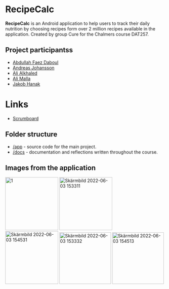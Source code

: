 # RecipeCalc
**RecipeCalc** is an Android application to help users to track their daily nutrition by choosing recipes form over 2 million recipes available in the application. Created by group Cure for the Chalmers course DAT257.

## Project participantss

- [Abdullah Faez Daboul](https://github.com/AbdullahDab01)
- [Andreas Johansson](https://github.com/Moxsen)
- [Ali Alkhaled](https://github.com/alialk-s)
- [Ali Malla](https://github.com/AliMalla)
- [Jakob Hanak](https://github.com/Hekenovic)

# Links

- [Scrumboard](https://trello.com/b/MT5jy3S1/dat257-the-cure)

## Folder structure

- [/app](https://github.com/AliMalla/Cure/tree/main/Cure/app) - source code for the main project.
- [/docs](https://github.com/AliMalla/Cure/tree/main/SCRUM) - documentation and reflections written throughout the course.


## Images from the application

<img width="167" alt="1" src="https://user-images.githubusercontent.com/68622723/171867557-2a3de2c2-16dc-4044-af80-5196b5b1f258.png">
<img width="167" alt="Skärmbild 2022-06-03 153311" src="https://user-images.githubusercontent.com/68622723/171867592-dfc2e4fd-19c8-46d4-a85e-863e0824ecb9.png"> <img width="167" alt="Skärmbild 2022-06-03 154531" src="https://user-images.githubusercontent.com/68622723/171867570-540442cc-5caa-4018-8835-609a4bb395be.png">
<img width="163" alt="Skärmbild 2022-06-03 153332" src="https://user-images.githubusercontent.com/68622723/171867577-12637d9b-2843-4f01-8f1b-33e6faef89b7.png"> <img width="163" alt="Skärmbild 2022-06-03 154513" src="https://user-images.githubusercontent.com/68622723/171867575-47a265d9-8d7d-4c04-b8fa-d5b1c563e48a.png">


